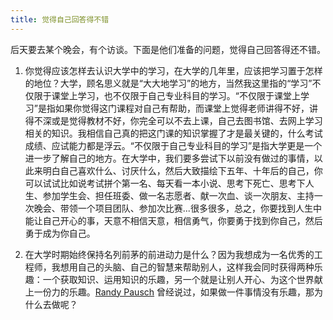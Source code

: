 ```yaml
---
title: 觉得自己回答得不错
---
```


后天要去某个晚会，有个访谈。下面是他们准备的问题，觉得自己回答得还不错。

1. 你觉得应该怎样去认识大学中的学习，在大学的几年里，应该把学习置于怎样的地位？大学，顾名思义就是“大大地学习”的地方，当然我这里指的“学习”不仅限于课堂上学习，也不仅限于自己专业科目的学习。“不仅限于课堂上学习”是指如果你觉得这门课程对自己有帮助，而课堂上觉得老师讲得不好，讲得不深或是觉得教材不好，你完全可以不去上课，自己去图书馆、去网上学习相关的知识。我相信自己真的把这门课的知识掌握了才是最关键的，什么考试成绩、应试能力都是浮云。“不仅限于自己专业科目的学习”是指大学更是一个进一步了解自己的地方。在大学中，我们要多尝试下以前没有做过的事情，以此来明白自己喜欢什么、讨厌什么，然后大致描绘下五年、十年后的自己，你可以试试比如说考试拼个第一名、每天看一本小说、思考下死亡、思考下人生、参加学生会、担任班委、做一名志愿者、献一次血、谈一次朋友、主持一次晚会、带领一个项目团队、参加次比赛...很多很多，总之，你要找到人生中能让自己开心的事，天意不相信天意，相信勇气，你要勇于找到你自己，然后勇于成为你自己。

2. 在大学时期始终保持名列前茅的前进动力是什么？因为我想成为一名优秀的工程师，我想用自己的头脑、自己的智慧来帮助别人，这样我会同时获得两种乐趣：一个获取知识、运用知识的乐趣，另一个就是让别人开心、为这个世界献上一份力的乐趣。[Randy Pausch](http://en.wikipedia.org/wiki/Randy_Pausch) 曾经说过，如果做一件事情没有乐趣，那为什么去做呢？